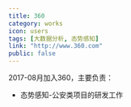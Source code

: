 ```yaml
---
title: 360
category: works
icon: users
tags: [大数据分析, 态势感知]
link: "http://www.360.com"
public: false
---
```



2017-08月加入360，主要负责：

>
* 态势感知-公安类项目的研发工作
